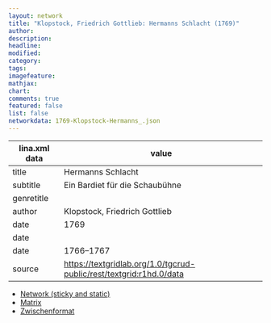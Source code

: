 ```yaml
---
layout: network
title: "Klopstock, Friedrich Gottlieb: Hermanns Schlacht (1769)"
author:
description:
headline:
modified:
category:
tags:
imagefeature: 
mathjax: 
chart: 
comments: true
featured: false
list: false
networkdata: 1769-Klopstock-Hermanns_.json
---
```

lina.xml data  | value
------------- | -------------
title|Hermanns Schlacht
subtitle|Ein Bardiet für die Schaubühne
genretitle|
author|Klopstock, Friedrich Gottlieb
date|1769
date|
date|1766–1767
source|https://textgridlab.org/1.0/tgcrud-public/rest/textgrid:r1hd.0/data


* [Network (sticky and static)](/network345)
* [Matrix](/matrix345)
* [Zwischenformat](/lina345 )
